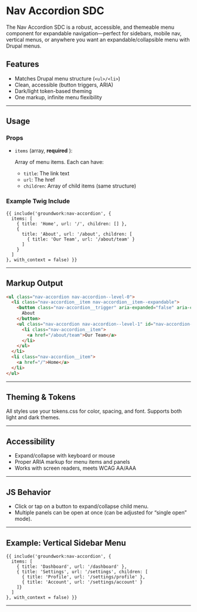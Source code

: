 # Nav Accordion SDC

The Nav Accordion SDC is a robust, accessible, and themeable menu component for expandable navigation—perfect for sidebars, mobile nav, vertical menus, or anywhere you want an expandable/collapsible menu with Drupal menus.

## Features

* Matches Drupal menu structure (`<ul>/<li>`)
* Clean, accessible (button triggers, ARIA)
* Dark/light token-based theming
* One markup, infinite menu flexibility

---

## Usage

### Props

* `items` (array,  **required** ):

  Array of menu items. Each can have:

  * `title`: The link text
  * `url`: The href
  * `children`: Array of child items (same structure)

### Example Twig Include

```twig
{{ include('groundwork:nav-accordion', {
  items: [
    { title: 'Home', url: '/', children: [] },
    {
      title: 'About', url: '/about', children: [
        { title: 'Our Team', url: '/about/team' }
      ]
    }
  ]
}, with_context = false) }}
```

---

## Markup Output

```html
<ul class="nav-accordion nav-accordion--level-0">
  <li class="nav-accordion__item nav-accordion__item--expandable">
    <button class="nav-accordion__trigger" aria-expanded="false" aria-controls="nav-accordion-panel-1">
      About
    </button>
    <ul class="nav-accordion nav-accordion--level-1" id="nav-accordion-panel-1" hidden>
      <li class="nav-accordion__item">
        <a href="/about/team">Our Team</a>
      </li>
    </ul>
  </li>
  <li class="nav-accordion__item">
    <a href="/">Home</a>
  </li>
</ul>
```

---

## Theming & Tokens

All styles use your tokens.css for color, spacing, and font. Supports both light and dark themes.

---

## Accessibility

* Expand/collapse with keyboard or mouse
* Proper ARIA markup for menu items and panels
* Works with screen readers, meets WCAG AA/AAA

---

## JS Behavior

* Click or tap on a button to expand/collapse child menu.
* Multiple panels can be open at once (can be adjusted for “single open” mode).

---

## Example: Vertical Sidebar Menu

```twig
{{ include('groundwork:nav-accordion', {
  items: [
    { title: 'Dashboard', url: '/dashboard' },
    { title: 'Settings', url: '/settings', children: [
      { title: 'Profile', url: '/settings/profile' },
      { title: 'Account', url: '/settings/account' }
    ]}
  ]
}, with_context = false) }}
```

---
